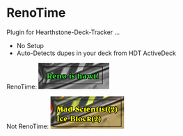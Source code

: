 

[active]: https://github.com/jdonohoo/RenoTime/blob/master/Images/RenoTime-Active.PNG "Reno-Active"
[not-active]: https://github.com/jdonohoo/RenoTime/blob/master/Images/RenoTime-NotActive.PNG "Reno-NotActive"

# RenoTime
Plugin for Hearthstone-Deck-Tracker ... 

* No Setup
* Auto-Detects dupes in your deck from HDT ActiveDeck

RenoTime: 
![alt text][active]

Not RenoTime:
![alt text][not-active]
